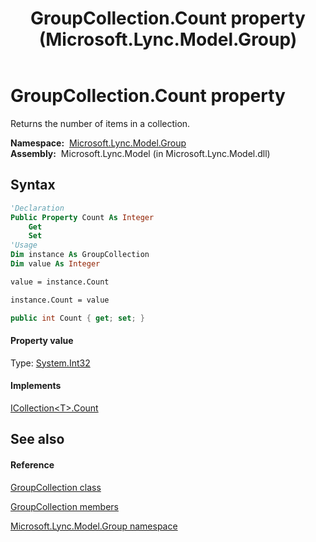 ﻿---
title: GroupCollection.Count property  (Microsoft.Lync.Model.Group)
TOCTitle: 'Count property '
ms:assetid: P:Microsoft.Lync.Model.Group.GroupCollection.Count_DI_3_UC_OCS14MrefLyncWPF
ms:mtpsurl: https://msdn.microsoft.com/en-us/library/microsoft.lync.model.group.groupcollection.count_di_3_uc_ocs14mreflyncwpf(v=office.15)
ms:contentKeyID: 48601851
ms.date: 07/28/2014
mtps_version: v=office.15
f1_keywords:
- Microsoft.Lync.Model.Group.GroupCollection.Count
dev_langs:
- CSharp
- JScript
- VB
- other
---

# GroupCollection.Count property

Returns the number of items in a collection.

**Namespace:**  [Microsoft.Lync.Model.Group](microsoft-lync-model-group-namespace_2.md)  
**Assembly:**  Microsoft.Lync.Model (in Microsoft.Lync.Model.dll)

## Syntax

``` vb
'Declaration
Public Property Count As Integer
    Get
    Set
'Usage
Dim instance As GroupCollection
Dim value As Integer

value = instance.Count

instance.Count = value
```

``` csharp
public int Count { get; set; }
```

#### Property value

Type: [System.Int32](http://msdn2.microsoft.com/en-us/library/td2s409d)  

#### Implements

[ICollection\<T\>.Count](http://msdn2.microsoft.com/en-us/library/5s3kzhec)  

## See also

#### Reference

[GroupCollection class](groupcollection-class-microsoft-lync-model-group_2.md)

[GroupCollection members](groupcollection-members-microsoft-lync-model-group_2.md)

[Microsoft.Lync.Model.Group namespace](microsoft-lync-model-group-namespace_2.md)

